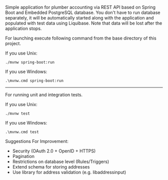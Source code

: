 Simple application for plumber accounting via REST API based on Spring Boot and Embedded PostgreSQL database. You don't have to run database separately, it will be automatically started along with the application and populated with test data using Liquibase. Note that data will be lost after the application stops.

For launching execute following command from the base directory of this project.

If you use Unix:
```
./mvnw spring-boot:run
```
If you use Windows:
```
.\mvnw.cmd spring-boot:run
```
---
For running unit and integration tests.

If you use Unix:
```
./mvnw test
```
If you use Windows:
```
.\mvnw.cmd test
```
Suggestions For Improvement:
- Security (OAuth 2.0 + OpenID + HTTPS)
- Pagination
- Restrictions on database level (Rules/Triggers)
- Extend schema for storing addresses
- Use library for address validation (e.g. libaddressinput)
